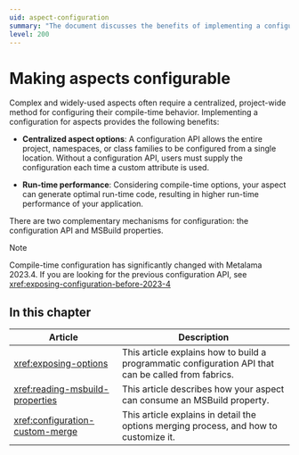 ```yaml
---
uid: aspect-configuration
summary: "The document discusses the benefits of implementing a configuration for aspects in a project, such as centralized aspect options and improved run-time performance. It also mentions two mechanisms for configuration: the configuration API and MSBuild properties."
level: 200
---
```


# Making aspects configurable

Complex and widely-used aspects often require a centralized, project-wide method for configuring their compile-time behavior. Implementing a configuration for aspects provides the following benefits:

* **Centralized aspect options**: A configuration API allows the entire project, namespaces, or class families to be configured from a single location. Without a configuration API, users must supply the configuration each time a custom attribute is used.

* **Run-time performance**: Considering compile-time options, your aspect can generate optimal run-time code, resulting in higher run-time performance of your application.

There are two complementary mechanisms for configuration: the configuration API and MSBuild properties.

> [!NOTE]
> Compile-time configuration has significantly changed with Metalama 2023.4. If you are looking for the previous configuration API, see <xref:exposing-configuration-before-2023-4>

## In this chapter

| Article | Description |
|---------|-------------|
| <xref:exposing-options> | This article explains how to build a programmatic configuration API that can be called from fabrics. |
| <xref:reading-msbuild-properties> | This article describes how your aspect can consume an MSBuild property. |
| <xref:configuration-custom-merge> | This article explains in detail the options merging process, and how to customize it. |



